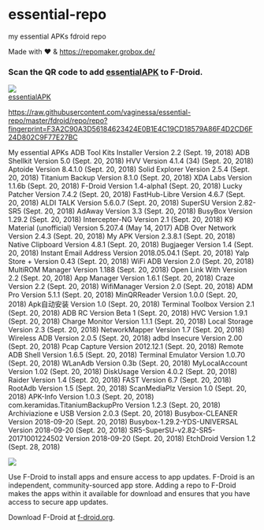 # essential-repo
my essential APKs fdroid repo

Made with ♥ & https://repomaker.grobox.de/

 ### Scan the QR code to add [essentialAPK](https://repomaker.grobox.de/repos/user_133/repo_142/repo?fingerprint=F3A2C90A3D56184623424E0B1E4C19CD18579A86F4D2CD6F24D802C9F77E27BC) to F-Droid. 
[![](https://repomaker.grobox.de/repos/user_133/repo_142/repo/assets/qrcode.png)  
essentialAPK](https://repomaker.grobox.de/repos/user_133/repo_142/repo?fingerprint=F3A2C90A3D56184623424E0B1E4C19CD18579A86F4D2CD6F24D802C9F77E27BC)

https://raw.githubusercontent.com/vaginessa/essential-repo/master/fdroid/repo/repo?fingerprint=F3A2C90A3D56184623424E0B1E4C19CD18579A86F4D2CD6F24D802C9F77E27BC


My essential APKs
ADB Tool Kits Installer
Version 2.2 (Sept. 19, 2018)
ADB Shellkit
Version 5.0 (Sept. 20, 2018)
HVV
Version 4.1.4 (34) (Sept. 20, 2018)
Aptoide
Version 8.4.1.0 (Sept. 20, 2018)
Solid Explorer
Version 2.5.4 (Sept. 20, 2018)
Titanium Backup
Version 8.1.0 (Sept. 20, 2018)
XDA Labs
Version 1.1.6b (Sept. 20, 2018)
F-Droid
Version 1.4-alpha1 (Sept. 20, 2018)
Lucky Patcher
Version 7.4.2 (Sept. 20, 2018)
FastHub-Libre
Version 4.6.7 (Sept. 20, 2018)
ALDI TALK
Version 5.6.0.7 (Sept. 20, 2018)
SuperSU
Version 2.82-SR5 (Sept. 20, 2018)
AdAway
Version 3.3 (Sept. 20, 2018)
BusyBox
Version 1.29.2 (Sept. 20, 2018)
Intercepter-NG
Version 2.1 (Sept. 20, 2018)
K9 Material (unofficial)
Version 5.207.4 (May 14, 2017)
ADB Over Network
Version 2.4.3 (Sept. 20, 2018)
My APK
Version 2.3.8.1 (Sept. 20, 2018)
Native Clipboard
Version 4.8.1 (Sept. 20, 2018)
Bugjaeger
Version 1.4 (Sept. 20, 2018)
Instant Email Address
Version 2018.05.04.1 (Sept. 20, 2018)
Yalp Store +
Version 0.43 (Sept. 20, 2018)
WiFi ADB
Version 2.0 (Sept. 20, 2018)
MultiROM Manager
Version 1.188 (Sept. 20, 2018)
Open Link With
Version 2.2 (Sept. 20, 2018)
App Manager
Version 1.6.1 (Sept. 20, 2018)
Craze
Version 2.2 (Sept. 20, 2018)
WifiManager
Version 2.0 (Sept. 20, 2018)
ADM Pro
Version 5.1.1 (Sept. 20, 2018)
MinQRReader
Version 1.0.0 (Sept. 20, 2018)
Apk自动安装
Version 1.0 (Sept. 20, 2018)
Terminal Toolbox
Version 2.1 (Sept. 20, 2018)
ADB RC
Version Beta 1 (Sept. 20, 2018)
HVC
Version 1.9.1 (Sept. 20, 2018)
Charge Monitor
Version 1.1.1 (Sept. 20, 2018)
Local Storage
Version 2.3 (Sept. 20, 2018)
NetworkMapper
Version 1.7 (Sept. 20, 2018)
Wireless ADB
Version 2.0.5 (Sept. 20, 2018)
adbd Insecure
Version 2.00 (Sept. 20, 2018)
Pcap Capture
Version 2012.12.1 (Sept. 20, 2018)
Remote ADB Shell
Version 1.6.5 (Sept. 20, 2018)
Terminal Emulator
Version 1.0.70 (Sept. 20, 2018)
WLanAdb
Version 0.3b (Sept. 20, 2018)
MyLocalAccount
Version 1.02 (Sept. 20, 2018)
DiskUsage
Version 4.0.2 (Sept. 20, 2018)
Raider
Version 1.4 (Sept. 20, 2018)
FAST
Version 6.7 (Sept. 20, 2018)
RootAdb
Version 1.5 (Sept. 20, 2018)
ScanMediaPlz
Version 1.0 (Sept. 20, 2018)
APK-Info
Version 1.0.3 (Sept. 20, 2018)
com.keramidas.TitaniumBackupPro
Version 1.2.3 (Sept. 20, 2018)
Archiviazione e USB
Version 2.0.3 (Sept. 20, 2018)
Busybox-CLEANER
Version 2018-09-20 (Sept. 20, 2018)
Busybox-1.29.2-YDS-UNIVERSAL
Version 2018-09-20 (Sept. 20, 2018)
SR5-SuperSU-v2.82-SR5-20171001224502
Version 2018-09-20 (Sept. 20, 2018)
EtchDroid
Version 1.2 (Sept. 28, 2018)




![](https://repomaker.grobox.de/repos/user_133/repo_142/repo/assets/f-droid.png) 

Use F-Droid to install apps and ensure access to app updates. 
F-Droid is an independent, community-sourced app store. Adding a repo to F-Droid makes the apps within it available for download and ensures that you have access to secure app updates. 

Download F-Droid at [f-droid.org](https://f-droid.org).
